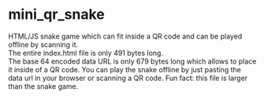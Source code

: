 # mini_qr_snake
HTML/JS snake game which can fit inside a QR code and can be played offline by scanning it.<br>
The entire index.html file is only 491 bytes long. <br>
The base 64 encoded data URL is only 679 bytes long which allows to place it inside of a QR code.
You can play the snake offline by just pasting the data url in your browser or scanning a QR code.
Fun fact: this file is larger than the snake game.
